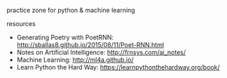 practice zone for python & machine learning

resources
- Generating Poetry with PoetRNN: http://sballas8.github.io/2015/08/11/Poet-RNN.html
- Notes on Artificial Intelligence: http://frnsys.com/ai_notes/
- Machine Learning: http://ml4a.github.io/
- Learn Python the Hard Way: https://learnpythonthehardway.org/book/


